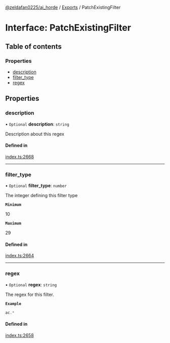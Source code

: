 [@zeldafan0225/ai_horde](../README.md) / [Exports](../modules.md) / PatchExistingFilter

# Interface: PatchExistingFilter

## Table of contents

### Properties

- [description](PatchExistingFilter.md#description)
- [filter\_type](PatchExistingFilter.md#filter_type)
- [regex](PatchExistingFilter.md#regex)

## Properties

### description

• `Optional` **description**: `string`

Description about this regex

#### Defined in

[index.ts:2668](https://github.com/ZeldaFan0225/ai_horde/blob/99a73d4/index.ts#L2668)

___

### filter\_type

• `Optional` **filter\_type**: `number`

The integer defining this filter type

**`Minimum`**

10

**`Maximum`**

29

#### Defined in

[index.ts:2664](https://github.com/ZeldaFan0225/ai_horde/blob/99a73d4/index.ts#L2664)

___

### regex

• `Optional` **regex**: `string`

The regex for this filter.

**`Example`**

```ts
ac.*
```

#### Defined in

[index.ts:2658](https://github.com/ZeldaFan0225/ai_horde/blob/99a73d4/index.ts#L2658)
